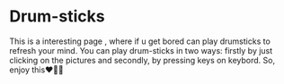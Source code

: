 # Drum-sticks
This is a interesting page , where if u get bored can play drumsticks to refresh your mind.
You can play drum-sticks in two ways: firstly by just clicking on the pictures and secondly, by pressing keys on keybord.
So, enjoy this❤️🥁😂
